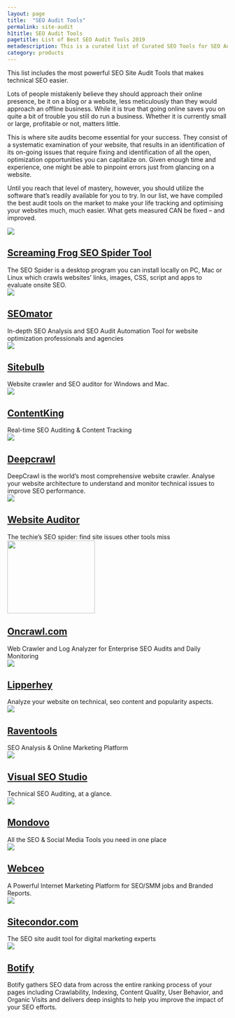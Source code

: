 ```yaml
---
layout: page
title:  "SEO Audit Tools"
permalink: site-audit
h1title: SEO Audit Tools
pagetitle: List of Best SEO Audit Tools 2019
metadescription: This is a curated list of Curated SEO Tools for SEO Audit Tools, links to various marketing websites, handpicked and time proven. Best SEO Audit Tools 2019.
category: products
---
```

This list includes the most powerful SEO Site Audit Tools that makes technical SEO easier.

Lots of people mistakenly believe they should approach their online presence, be it on a blog or a website, less meticulously than they would approach an offline business. While it is true that going online saves you on quite a bit of trouble you still do run a business. Whether it is currently small or large, profitable or not, matters little.

This is where site audits become essential for your success. They consist of a systematic examination of your website, that results in an identification of its on-going issues that require fixing and identification of all the open, optimization opportunities you can capitalize on. Given enough time and experience, one might be able to pinpoint errors just from glancing on a website.

Until you reach that level of mastery, however, you should utilize the software that’s readily available for you to try. In our list, we have compiled the best audit tools on the market to make your life tracking and optimising your websites much, much easier. What gets measured CAN be fixed – and improved.

<article class="resource">
<div class="resource__thumb"><img  src="/wp-content/uploads/2016/12/screaming-frog-seo-spider-tool-200x200.jpg"  /></div>
<div class="resource__info">
<h2 ><a href="https://www.screamingfrog.co.uk/seo-spider/?ref=curatedseotools.com" target="_blank class=">Screaming Frog SEO Spider Tool</a></h2>
The SEO Spider is a desktop program you can install locally on PC, Mac or Linux which crawls websites’ links, images, CSS, script and apps to evaluate onsite SEO.

</div>
</article><article class="resource">
<div class="resource__thumb"><img  src="/wp-content/uploads/2016/12/seomator_logo-200x200.jpg"  /></div>
<div class="resource__info">
<h2 ><a href="https://seomator.com/?ref=curatedseotools.com" target="_blank class=">SEOmator</a></h2>
In-depth SEO Analysis and SEO Audit Automation Tool for website optimization professionals and agencies

</div>
</article><article class="resource">
<div class="resource__thumb"><img  src="/wp-content/uploads/2017/09/Sitebulb-200x200.png"  /></div>
<div class="resource__info">
<h2 ><a href="https://sitebulb.com/?ref=curatedseotools.com" target="_blank class=">Sitebulb</a></h2>
Website crawler and SEO auditor for Windows and Mac.

</div>
</article><article class="resource">
<div class="resource__thumb"><img  src="/wp-content/uploads/2017/01/DC1htzcWsAQjZjs-200x200.jpg" sizes="(max-width: 200px) 100vw, 200px" srcset="https://curatedseotools.com/wp-content/uploads/2017/01/DC1htzcWsAQjZjs-200x200.jpg 200w, https://curatedseotools.com/wp-content/uploads/2017/01/DC1htzcWsAQjZjs-90x90.jpg 90w, https://curatedseotools.com/wp-content/uploads/2017/01/DC1htzcWsAQjZjs.jpg 300w"  /></div>
<div class="resource__info">
<h2 ><a href="https://www.contentkingapp.com/?ref=curatedseotools.com" target="_blank class=">ContentKing</a></h2>
Real-time SEO Auditing &amp; Content Tracking

</div>
</article><article class="resource">
<div class="resource__thumb"><img  src="/wp-content/uploads/2016/12/deepcrawl-200x200.jpg"  /></div>
<div class="resource__info">
<h2 ><a href="https://www.deepcrawl.com/?ref=curatedseotools.com" target="_blank class=">Deepcrawl</a></h2>
DeepCrawl is the world’s most comprehensive website crawler. Analyse your website architecture to understand and monitor technical issues to improve SEO performance.

</div>
</article><article class="resource">
<div class="resource__thumb"><img  src="/wp-content/uploads/2017/01/Easily_optimize_your_site_pages_with_WebSite_Auditor_-200x200.png"  /></div>
<div class="resource__info">
<h2 ><a href="http://www.link-assistant.com/website-auditor/?ref=curatedseotools.com" target="_blank class=">Website Auditor</a></h2>
The techie’s SEO spider: find site issues other tools miss

</div>
</article><article class="resource">
<div class="resource__thumb"><img  src="/wp-content/uploads/2016/12/oncrawl-com-200x166.png" alt="" width="200" height="166" /></div>
<div class="resource__info">
<h2 ><a href="http://www.oncrawl.com/?ref=curatedseotools.com" target="_blank class=">Oncrawl.com</a></h2>
Web Crawler and Log Analyzer for Enterprise SEO Audits and Daily Monitoring

</div>
</article><article class="resource">
<div class="resource__thumb"><img  src="/wp-content/uploads/2016/12/lipperhey-200x200.jpg"  /></div>
<div class="resource__info">
<h2 ><a href="https://www.lipperhey.com/en/?ref=curatedseotools.com" target="_blank class=">Lipperhey</a></h2>
Analyze your website on technical, seo content and popularity aspects.

</div>
</article><article class="resource">
<div class="resource__thumb"><img  src="/wp-content/uploads/2016/12/raventools-200x200.png"  /></div>
<div class="resource__info">
<h2 ><a href="https://raventools.com/?ref=curatedseotools.com" target="_blank class=">Raventools</a></h2>
SEO Analysis &amp; Online Marketing Platform

</div>
</article><article class="resource">
<div class="resource__thumb"><img  src="/wp-content/uploads/2016/12/visual-seo-studio-200x200.png"  /></div>
<div class="resource__info">
<h2 ><a href="http://visual-seo.com/?ref=curatedseotools.com" target="_blank class=">Visual SEO Studio</a></h2>
Technical SEO Auditing, at a glance.

</div>
</article><article class="resource">
<div class="resource__thumb"><img  src="/wp-content/uploads/2016/12/mondovo-200x200.jpg"  /></div>
<div class="resource__info">
<h2 ><a href="https://www.mondovo.com/?ref=curatedseotools.com" target="_blank class=">Mondovo</a></h2>
All the SEO &amp; Social Media Tools you need in one place

</div>
</article><article class="resource">
<div class="resource__thumb"><img  src="/wp-content/uploads/2016/12/webceo-200x200.png"  /></div>
<div class="resource__info">
<h2 ><a href="https://www.webceo.com/?ref=curatedseotools.com" target="_blank class=">Webceo</a></h2>
A Powerful Internet Marketing Platform for SEO/SMM jobs and Branded Reports.

</div>
</article><article class="resource">
<div class="resource__thumb"><img  src="/wp-content/uploads/2016/12/sitecondor-com-200x200.gif"  /></div>
<div class="resource__info">
<h2 ><a href="https://www.sitecondor.com/?ref=curatedseotools.com" target="_blank class=">Sitecondor.com</a></h2>
The SEO site audit tool for digital marketing experts

</div>
</article><article class="resource">
<div class="resource__thumb"><img  src="/wp-content/uploads/2016/12/botify-200x200.png"  /></div>
<div class="resource__info">
<h2 ><a href="https://www.botify.com/?ref=curatedseotools.com" target="_blank class=">Botify</a></h2>
Botify gathers SEO data from across the entire ranking process of your pages including Crawlability, Indexing, Content Quality, User Behavior, and Organic Visits and delivers deep insights to help you improve the impact of your SEO efforts.

</div>
</article>
